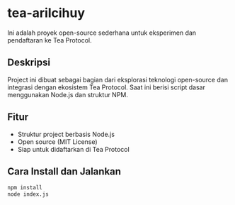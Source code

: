 # tea-arilcihuy

Ini adalah proyek open-source sederhana untuk eksperimen dan pendaftaran ke Tea Protocol.

## Deskripsi

Project ini dibuat sebagai bagian dari eksplorasi teknologi open-source dan integrasi dengan ekosistem Tea Protocol. Saat ini berisi script dasar menggunakan Node.js dan struktur NPM.

## Fitur

- Struktur project berbasis Node.js
- Open source (MIT License)
- Siap untuk didaftarkan di Tea Protocol

## Cara Install dan Jalankan

```bash
npm install
node index.js
